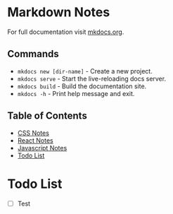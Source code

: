 # Markdown Notes

For full documentation visit [mkdocs.org](https://www.mkdocs.org).
## Commands
* `mkdocs new [dir-name]` - Create a new project.
* `mkdocs serve` - Start the live-reloading docs server.
* `mkdocs build` - Build the documentation site.
* `mkdocs -h` - Print help message and exit.

## Table of Contents
* [CSS Notes](css.md)
* [React Notes](react.md)
* [Javascript Notes](javascript.md)
* [Todo List](#Todo-list)



# Todo List
* [ ] Test 